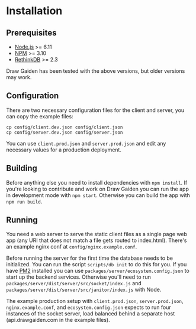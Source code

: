 # Installation

## Prerequisites

* [Node.js](https://nodejs.org/) >= 6.11
* [NPM](https://www.npmjs.com/) >= 3.10
* [RethinkDB](https://rethinkdb.com/) >= 2.3

Draw Gaiden has been tested with the above versions, but older versions may work.

## Configuration

There are two necessary configuration files for the client and server, you can copy the example files:

    cp config/client.dev.json config/client.json
    cp config/server.dev.json config/server.json

You can use `client.prod.json` and `server.prod.json` and edit any necessary values for a production deployment.

## Building

Before anything else you need to install dependencies with `npm install`. 
If you're looking to contribute and work on Draw Gaiden you can run the app in development mode with `npm start`.
Otherwise you can build the app with `npm run build`.

## Running

You need a web server to serve the static client files as a single page web app (any URI that does not match a file gets routed to index.html). There's an example nginx conf at `config/nginx.example.conf`.

Before running the server for the first time the database needs to be initialized. You can run the script `scripts/db init` to do this for you.
If you have [PM2](http://pm2.keymetrics.io/) installed you can use `packages/server/ecosystem.config.json` to start up the backend services.
Otherwise you'll need to run `packages/server/dist/server/src/socket/index.js` and `packages/server/dist/server/src/janitor/index.js` with Node.

The example production setup with `client.prod.json`, `server.prod.json`, `nginx.example.conf`, and `ecosystem.config.json` expects to run four instances of the socket server, load balanced behind a separate host (api.drawgaiden.com in the example files).